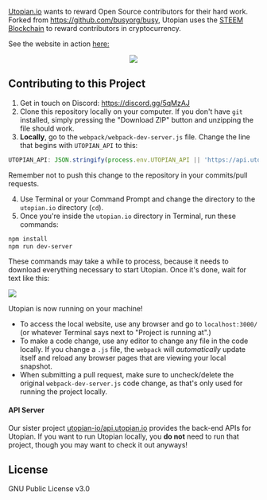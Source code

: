 [Utopian.io](https://utopian.io) wants to reward Open Source contributors for their hard work. 
Forked from https://github.com/busyorg/busy, Utopian uses the [STEEM Blockchain](https://steem.io) to reward contributors in cryptocurrency.

See the website in action [here:](https://utopian.io)

<center><img src="https://steemitimages.com/DQmYgMbYHNtiNmA6TbSL34tNwaMvxsQu2o5zrDvnbDks8bY/image.png"/></center>
  
## Contributing to this Project
1. Get in touch on Discord: https://discord.gg/5qMzAJ
2. Clone this repository locally on your computer. If you don't have `git` installed, simply pressing the "Download ZIP" button and unzipping the file should work.
3. **Locally**, go to the `webpack/webpack-dev-server.js` file. Change the line that begins with `UTOPIAN_API` to this:
```javascript
UTOPIAN_API: JSON.stringify(process.env.UTOPIAN_API || 'https://api.utopian.io/api/'),
```
Remember not to push this change to the repository in your commits/pull requests.

4. Use Terminal or your Command Prompt and change the directory to the `utopian.io` directory (`cd`). 
5. Once you're inside the `utopian.io` directory in Terminal, run these commands:
```bash
npm install
npm run dev-server
```
These commands may take a while to process, because it needs to download everything necessary to start Utopian. Once it's done, wait for text like this:

![](https://steemitimages.com/DQmaaMZtej1YsQYrFXZh3qTLKgCXNTiFYhUb6U2UT4yyb7c/image.png)

Utopian is now running on your machine! 
* To access the local website, use any browser and go to `localhost:3000/` (or whatever Terminal says next to "Project is running at".)
* To make a code change, use any editor to change any file in the code locally. If you change a `.js` file, the `webpack` will _automatically_ update itself and reload any browser pages that are viewing your local snapshot.
* When submitting a pull request, make sure to uncheck/delete the original `webpack-dev-server.js` code change, as that's only used for running the project locally.

#### API Server
Our sister project [utopian-io/api.utopian.io](https://github.com/utopian-io/api.utopian.io) provides the back-end APIs for Utopian. If you want to run Utopian locally, you **do not** need to run that project, though you may want to check it out anyways!
## License
GNU Public License v3.0

